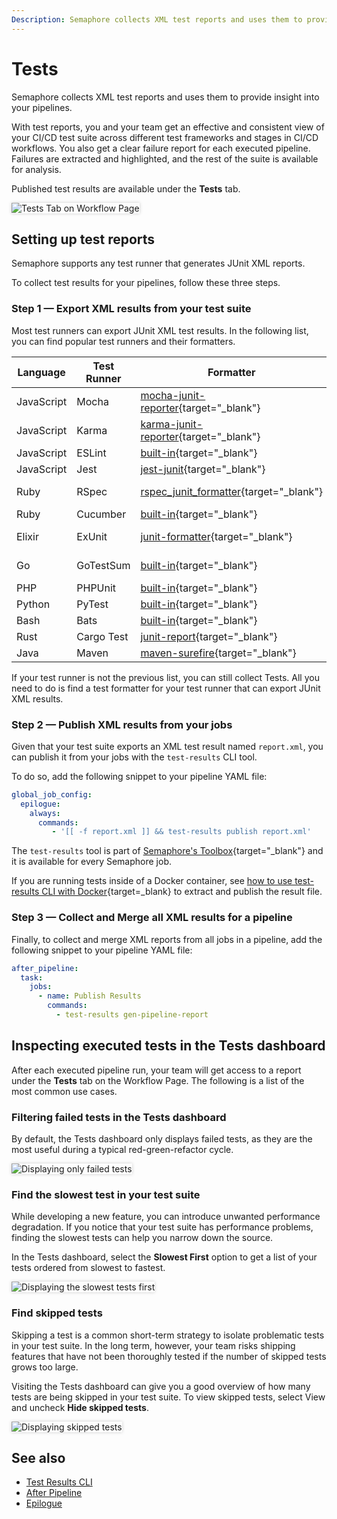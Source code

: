 ```yaml
---
Description: Semaphore collects XML test reports and uses them to provide insight into your pipelines.
---
```


# Tests

Semaphore collects XML test reports and uses them to provide insight into your
pipelines.

With test reports, you and your team get an effective and consistent view
of your CI/CD test suite across different test frameworks and stages in
CI/CD workflows. You also get a clear failure report for each executed pipeline.
Failures are extracted and highlighted, and the rest of the suite is
available for analysis.

Published test results are available under the **Tests** tab.

<img style="box-shadow: 0px 0px 5px #ccc" src="/essentials/img/test-summary/tests-tab.png" alt="Tests Tab on Workflow Page">

## Setting up test reports

Semaphore supports any test runner that generates JUnit XML reports.

To collect test results for your pipelines, follow these three steps.

### Step 1 &mdash; Export XML results from your test suite

Most test runners can export JUnit XML test results. In the following list, you
can find popular test runners and their formatters.

| Language   | Test Runner  | Formatter                                                                                                             | Example                                                                                                  |
|------------|--------------|-----------------------------------------------------------------------------------------------------------------------|------------------------------------------------------------------|
| JavaScript | Mocha        | [mocha-junit-reporter](https://www.npmjs.com/package/mocha-junit-reporter){target="_blank"}                           | &mdash;
| JavaScript | Karma        | [karma-junit-reporter](https://www.npmjs.com/package/karma-junit-reporter){target="_blank"}                           | &mdash;
| JavaScript | ESLint       | [built-in](https://eslint.org/docs/user-guide/formatters/#junit){target="_blank"}                                     | &mdash;
| JavaScript | Jest         | [jest-junit](https://www.npmjs.com/package/jest-junit){target="_blank"}                                               | &mdash;
| Ruby       | RSpec        | [rspec_junit_formatter](https://github.com/sj26/rspec_junit_formatter){target="_blank"}                            | [Exporting XML reports with RSpec][test-results-example-rspec]{target="_blank"}
| Ruby       | Cucumber     | [built-in](https://relishapp.com/cucumber/cucumber/docs/formatters/junit-output-formatter){target="_blank"}           | &mdash;
| Elixir     | ExUnit       | [junit-formatter](https://github.com/victorolinasc/junit-formatter){target="_blank"}                                  | [Exporting XML reports from ExUnit][test-results-example-exunit]{target="_blank"}
| Go         | GoTestSum    | [built-in](https://github.com/gotestyourself/gotestsum#junit-xml-output){target="_blank"}                             | [Exporting XML reports with GoTestSum][test-results-example-go]{target="_blank"}
| PHP        | PHPUnit      | [built-in](https://phpunit.readthedocs.io/en/9.5/textui.html?highlight=junit){target="_blank"}                        | &mdash;
| Python     | PyTest       | [built-in](https://docs.pytest.org/en/6.2.x/usage.html#creating-junitxml-format-files){target="_blank"}               | &mdash;
| Bash       | Bats         | [built-in](https://bats-core.readthedocs.io/en/latest/usage.html){target="_blank"}                                    | &mdash;
| Rust       | Cargo Test   | [junit-report](https://crates.io/crates/junit-report){target="_blank"}                                                | &mdash;
| Java       | Maven        | [maven-surefire](https://maven.apache.org/surefire/maven-surefire-plugin/examples/junit.html){target="_blank"}        | &mdash;

If your test runner is not the previous list, you can still collect Tests. All you need to do is find a
test formatter for your test runner that can export JUnit XML results.

### Step 2 &mdash; Publish XML results from your jobs

Given that your test suite exports an XML test result named `report.xml`,
you can publish it from your jobs with the `test-results` CLI tool.

To do so, add the following snippet to your pipeline YAML file:

``` yaml
global_job_config:
  epilogue:
    always:
      commands:
         - '[[ -f report.xml ]] && test-results publish report.xml'
```

The `test-results` tool is part of [Semaphore's Toolbox][toolbox]{target="_blank"}
and it is available for every Semaphore job.

If you are running tests inside of a Docker container, see
[how to use test-results CLI with Docker][working-with-docker]{target=_blank}
to extract and publish the result file.

### Step 3 &mdash; Collect and Merge all XML results for a pipeline

Finally, to collect and merge XML reports from all jobs in a pipeline, add the
following snippet to your pipeline YAML file:

``` yaml
after_pipeline:
  task:
    jobs:
      - name: Publish Results
        commands:
          - test-results gen-pipeline-report
```

## Inspecting executed tests in the Tests dashboard

After each executed pipeline run, your team will get access to a report under
the **Tests** tab on the Workflow Page. The following is a list of the most common
use cases.

### Filtering failed tests in the Tests dashboard

By default, the Tests dashboard only displays failed tests, as they are the
most useful during a typical red-green-refactor cycle.

<img style="box-shadow: 0px 0px 5px #ccc" src="/essentials/img/test-summary/failed-tests.png" alt="Displaying only failed tests">

### Find the slowest test in your test suite

While developing a new feature, you can introduce unwanted performance
degradation. If you notice that your test suite has performance problems,
finding the slowest tests can help you narrow down the source.

In the Tests dashboard, select the **Slowest First** option to get a list of
your tests ordered from slowest to fastest.

<img style="box-shadow: 0px 0px 5px #ccc" src="/essentials/img/test-summary/slowest-first.png" alt="Displaying the slowest tests first">

### Find skipped tests

Skipping a test is a common short-term strategy to isolate problematic tests in your test
suite. In the long term, however, your team risks shipping features that have not been
thoroughly tested if the number of skipped tests grows too large.

Visiting the Tests dashboard can give you a good overview of how many tests are
being skipped in your test suite. To view skipped tests, select View and uncheck **Hide skipped tests**.

<img style="box-shadow: 0px 0px 5px #ccc" src="/essentials/img/test-summary/skipped-tests.png" alt="Displaying skipped tests">

## See also

- [Test Results CLI](/reference/test-results-cli-reference/)
- [After Pipeline](/reference/pipeline-yaml-reference/#after_pipeline)
- [Epilogue](/reference/pipeline-yaml-reference/#the-epilogue-property)

[toolbox]: /reference/toolbox-reference/
[working-with-docker]: /reference/test-results-cli-reference/#working-with-docker
[test-results-example-rspec]: /programming-languages/ruby/#test-summary
[test-results-example-exunit]: /programming-languages/elixir/#test-summary
[test-results-example-go]: /programming-languages/go/#test-summary
